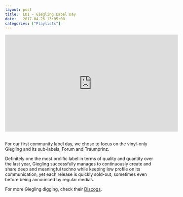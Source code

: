 ```yaml
---
layout: post
title:  LD1 - Giegling Label Day
date:   2017-04-26 13:05:00
categories: ["Playlists"]
---
```


<iframe width="560" height="315" src="https://www.youtube.com/embed/videoseries?list=PLXG1UxdN3qL_3yYnk-Ol8Jo2_eJPo5pr9" frameborder="0" allowfullscreen></iframe><br><br>


For our first community label day, we chose to focus on the vinyl-only Giegling and its sub-labels, Forum and Traumprinz.

Definitely one the most prolific label in terms of quality and quantity over the last year, Giegling successfully manages to continuously create and share deep and meaningful techno while keeping low profile on its communication, yet each release is quickly sold-out, sometimes even before being announced by regular medias. 

For more Giegling digging, check their [Discogs](https://www.discogs.com/fr/label/144751-Giegling).
